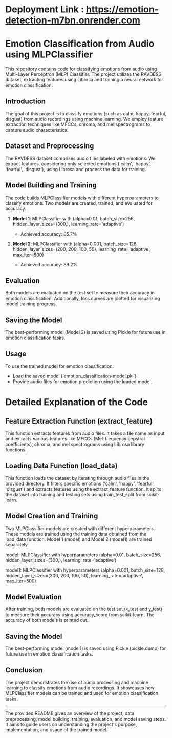 # Deployment Link : https://emotion-detection-m7bn.onrender.com
# Emotion Classification from Audio using MLPClassifier

This repository contains code for classifying emotions from audio using Multi-Layer Perceptron (MLP) Classifier. The project utilizes the RAVDESS dataset, extracting features using Librosa and training a neural network for emotion classification.

## Introduction

The goal of this project is to classify emotions (such as calm, happy, fearful, disgust) from audio recordings using machine learning. We employ feature extraction techniques like MFCCs, chroma, and mel spectrograms to capture audio characteristics.

## Dataset and Preprocessing

The RAVDESS dataset comprises audio files labeled with emotions. We extract features, considering only selected emotions ('calm', 'happy', 'fearful', 'disgust'), using Librosa and process the data for training.

## Model Building and Training

The code builds MLPClassifier models with different hyperparameters to classify emotions. Two models are created, trained, and evaluated for accuracy.

1. **Model 1**: MLPClassifier with (alpha=0.01, batch_size=256, hidden_layer_sizes=(300,), learning_rate='adaptive')
   - Achieved accuracy: 85.7%

2. **Model 2**: MLPClassifier with (alpha=0.001, batch_size=128, hidden_layer_sizes=(200, 200, 100, 50), learning_rate='adaptive', max_iter=500)
   - Achieved accuracy: 89.2%

## Evaluation

Both models are evaluated on the test set to measure their accuracy in emotion classification. Additionally, loss curves are plotted for visualizing model training progress.

## Saving the Model

The best-performing model (Model 2) is saved using Pickle for future use in emotion classification tasks.

## Usage

To use the trained model for emotion classification:
- Load the saved model ('emotion_classification-model.pkl').
- Provide audio files for emotion prediction using the loaded model.


# Detailed Explanation of the Code

## Feature Extraction Function (extract_feature)

This function extracts features from audio files. It takes a file name as input and extracts various features like MFCCs (Mel-frequency cepstral coefficients), chroma, and mel spectrograms using Librosa library functions.

## Loading Data Function (load_data)

This function loads the dataset by iterating through audio files in the provided directory. It filters specific emotions ('calm', 'happy', 'fearful', 'disgust') and extracts features using the extract_feature function. It splits the dataset into training and testing sets using train_test_split from scikit-learn.

## Model Creation and Training

Two MLPClassifier models are created with different hyperparameters. These models are trained using the training data obtained from the load_data function. Model 1 (model) and Model 2 (model1) are trained separately.

model: MLPClassifier with hyperparameters (alpha=0.01, batch_size=256, hidden_layer_sizes=(300,), learning_rate='adaptive')

model1: MLPClassifier with hyperparameters (alpha=0.001, batch_size=128, hidden_layer_sizes=(200, 200, 100, 50), learning_rate='adaptive', max_iter=500)

## Model Evaluation

After training, both models are evaluated on the test set (x_test and y_test) to measure their accuracy using accuracy_score from scikit-learn. The accuracy of both models is printed out.

## Saving the Model

The best-performing model (model1) is saved using Pickle (pickle.dump) for future use in emotion classification tasks.

## Conclusion

The project demonstrates the use of audio processing and machine learning to classify emotions from audio recordings. It showcases how MLPClassifier models can be trained and used for emotion classification tasks.

---

The provided README gives an overview of the project, data preprocessing, model building, training, evaluation, and model saving steps. It aims to guide users on understanding the project's purpose, implementation, and usage of the trained model.

